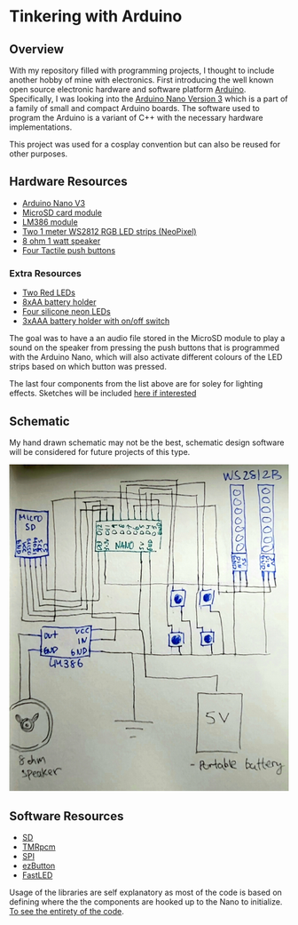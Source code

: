 # Tinkering with Arduino
## Overview
With my repository filled with programming projects, I thought to include another hobby of mine with electronics. First introducing the well known open source electronic hardware and software platform [Arduino](https://www.arduino.cc/). Specifically, I was looking into the [Arduino Nano Version 3](https://docs.arduino.cc/hardware/nano?queryID=undefined) which is a part of a family of small and compact Arduino boards. The software used to program the Arduino is a variant of C++ with the necessary hardware implementations.

This project was used for a cosplay convention but can also be reused for other purposes.

## Hardware Resources
* [Arduino Nano V3](https://docs.arduino.cc/hardware/nano?queryID=undefined)
* [MicroSD card module](https://www.amazon.ca/MicroSD-Adapter-Arduino-Loggers-Raspberry/dp/B081QNLP7H/ref=sr_1_20?keywords=arduino+sd+card+module&qid=1696049335&sr=8-20)
* [LM386 module](https://www.amazon.ca/LM386-Amplifier-Module-5V-12V-Adjustable/dp/B0BKZ8P6NH/ref=sr_1_5?crid=3JREZVKGU71HC&keywords=lm386&qid=1696049381&sprefix=lm386%2Caps%2C88&sr=8-5)
* [Two 1 meter WS2812 RGB LED strips (NeoPixel)](https://www.adafruit.com/product/2541)
* [8 ohm 1 watt speaker](https://www.adafruit.com/product/1313)
* [Four Tactile push buttons](https://www.adafruit.com/product/1119)

### Extra Resources
* [Two Red LEDs](https://www.adafruit.com/product/777)
* [8xAA battery holder](https://www.adafruit.com/product/875)
* [Four silicone neon LEDs](https://www.adafruit.com/product/3860)
* [3xAAA battery holder with on/off switch](https://www.adafruit.com/product/727)

The goal was to have a an audio file stored in the MicroSD module to play a sound on the speaker from pressing the push buttons that is programmed with the Arduino Nano, which will also activate different colours of the LED strips based on which button was pressed.

The last four components from the list above are for soley for lighting effects. Sketches will be included [here if interested](https://github.com/BnZel/Tinkering_with_Arduino/blob/main/images)

## Schematic
My hand drawn schematic may not be the best, schematic design software will be considered for future projects of this type.

![hand-drawn-schematic](./images/hand-drawn-schematic.jpg)

## Software Resources 
* [SD](https://www.arduino.cc/reference/en/libraries/sd/)
* [TMRpcm](https://www.arduino.cc/reference/en/libraries/tmrpcm/)
* [SPI](https://www.arduino.cc/reference/en/language/functions/communication/spi/)
* [ezButton](https://www.arduino.cc/reference/en/libraries/ezbutton/)
* [FastLED](https://fastled.io/)

Usage of the libraries are self explanatory as most of the code is based on defining where the the components are hooked up to the Nano to initialize.
[To see the entirety of the code](https://github.com/BnZel/Tinkering_with_Arduino/blob/main/cosplay_project.ino).

